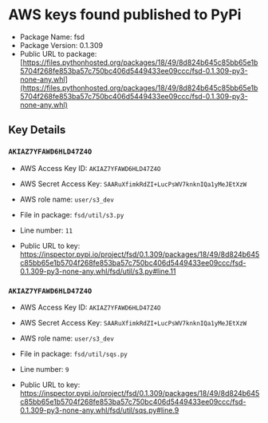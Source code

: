 # AWS keys found published to PyPi

* Package Name: fsd
* Package Version: 0.1.309
* Public URL to package: [https://files.pythonhosted.org/packages/18/49/8d824b645c85bb65e1b5704f268fe853ba57c750bc406d5449433ee09ccc/fsd-0.1.309-py3-none-any.whl](https://files.pythonhosted.org/packages/18/49/8d824b645c85bb65e1b5704f268fe853ba57c750bc406d5449433ee09ccc/fsd-0.1.309-py3-none-any.whl)

## Key Details

### `AKIAZ7YFAWD6HLD47Z4O`

* AWS Access Key ID: `AKIAZ7YFAWD6HLD47Z4O`
* AWS Secret Access Key: `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` 
* AWS role name: `user/s3_dev`
* File in package: `fsd/util/s3.py`
* Line number: `11`

* Public URL to key: https://inspector.pypi.io/project/fsd/0.1.309/packages/18/49/8d824b645c85bb65e1b5704f268fe853ba57c750bc406d5449433ee09ccc/fsd-0.1.309-py3-none-any.whl/fsd/util/s3.py#line.11



### `AKIAZ7YFAWD6HLD47Z4O`

* AWS Access Key ID: `AKIAZ7YFAWD6HLD47Z4O`
* AWS Secret Access Key: `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` 
* AWS role name: `user/s3_dev`
* File in package: `fsd/util/sqs.py`
* Line number: `9`

* Public URL to key: https://inspector.pypi.io/project/fsd/0.1.309/packages/18/49/8d824b645c85bb65e1b5704f268fe853ba57c750bc406d5449433ee09ccc/fsd-0.1.309-py3-none-any.whl/fsd/util/sqs.py#line.9


